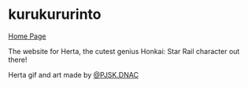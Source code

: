 ﻿# kurukururinto
[Home Page](https://duongnhanac.github.io/)

The website for Herta, the cutest genius Honkai: Star Rail character out there!

Herta gif and art made by [@PJSK.DNAC](https://facebook.com/PJSK.DNAC)
